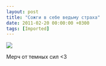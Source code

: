 ```yaml
---
layout: post
title: "Сожги в себе ведьму страха"
date: 2011-02-20 00:00:00 +0300
tags: [Imported]
---
```


![](http://media.tumblr.com/tumblr_lgx5wl9vKC1qfp23s.png)

Мерч от темных сил <3